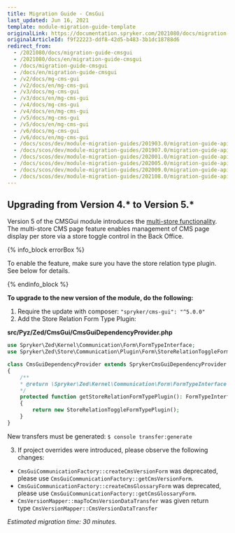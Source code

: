 ```yaml
---
title: Migration Guide - CmsGui
last_updated: Jun 16, 2021
template: module-migration-guide-template
originalLink: https://documentation.spryker.com/2021080/docs/migration-guide-cmsgui
originalArticleId: f9f22223-ddf8-42d5-b483-3b1dc18788d6
redirect_from:
  - /2021080/docs/migration-guide-cmsgui
  - /2021080/docs/en/migration-guide-cmsgui
  - /docs/migration-guide-cmsgui
  - /docs/en/migration-guide-cmsgui
  - /v2/docs/mg-cms-gui
  - /v2/docs/en/mg-cms-gui
  - /v3/docs/mg-cms-gui
  - /v3/docs/en/mg-cms-gui
  - /v4/docs/mg-cms-gui
  - /v4/docs/en/mg-cms-gui
  - /v5/docs/mg-cms-gui
  - /v5/docs/en/mg-cms-gui
  - /v6/docs/mg-cms-gui
  - /v6/docs/en/mg-cms-gui
  - /docs/scos/dev/module-migration-guides/201903.0/migration-guide-api-module.html
  - /docs/scos/dev/module-migration-guides/201907.0/migration-guide-api-module.html
  - /docs/scos/dev/module-migration-guides/202001.0/migration-guide-api-module.html
  - /docs/scos/dev/module-migration-guides/202005.0/migration-guide-api-module.html
  - /docs/scos/dev/module-migration-guides/202009.0/migration-guide-api-module.html
  - /docs/scos/dev/module-migration-guides/202108.0/migration-guide-api-module.html
---
```


## Upgrading from Version 4.* to Version 5.*

Version 5 of the CMSGui module introduces the [multi-store functionality](/docs/scos/user/features/{{site.version}}/cms-feature-overview/cms-pages-overview.html). The multi-store CMS page feature enables management of CMS page display per store via a store toggle control in the Back Office.

{% info_block errorBox %}

To enable the feature, make sure you have the store relation type plugin. See below for details.

{% endinfo_block %}

**To upgrade to the new version of the module, do the following:**

1. Require the update with composer: `"spryker/cms-gui": "^5.0.0"`
2. Add the Store Relation Form Type Plugin:

**src/Pyz/Zed/CmsGui/CmsGuiDependencyProvider.php**

```php
use Spryker\Zed\Kernel\Communication\Form\FormTypeInterface;
use Spryker\Zed\Store\Communication\Plugin\Form\StoreRelationToggleFormTypePlugin;

class CmsGuiDependencyProvider extends SprykerCmsGuiDependencyProvider
{
	/**
	* @return \Spryker\Zed\Kernel\Communication\Form\FormTypeInterface
	*/
	protected function getStoreRelationFormTypePlugin(): FormTypeInterface
	{
		return new StoreRelationToggleFormTypePlugin();
	}
}
```

New transfers must be generated:
`$ console transfer:generate`

3. If project overrides were introduced, please observe the following changes:
* `CmsGuiCommunicationFactory::createCmsVersionForm` was deprecated, please use `CmsGuiCommunicationFactory::getCmsVersionForm`.
* `CmsGuiCommunicationFactory::createCmsGlossaryForm` was deprecated, please use `CmsGuiCommunicationFactory::getCmsGlossaryForm`.
* `CmsVersionMapper::mapToCmsVersionDataTransfer` was given return type `CmsVersionMapper::CmsVersionDataTransfer`

_Estimated migration time: 30 minutes._
